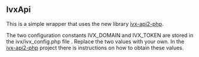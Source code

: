 **IvxApi**
------

This is a simple wrapper that uses the new library [ivx-api2-php](https://github.com/digfish/ivx-api2-php).


The two configuration constants IVX_DOMAIN and IVX_TOKEN are stored in the ivx/ivx_config.php file . Replace the two values with your own.
In the [ivx-api2-php](https://github.com/digfish/ivx-api2-php) project there is instructions on how to obtain these values.


